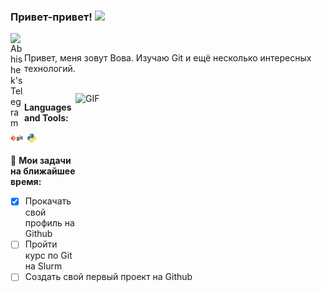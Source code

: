 ### Привет-привет! <img src="https://media.giphy.com/media/hvRJCLFzcasrR4ia7z/giphy.gif" width="25px">

<a href="https://t.me/kraynevva">
  <img align="left" alt="Abhishek's Telegram" width="22px" src="https://cdn.jsdelivr.net/npm/simple-icons@v3/icons/telegram.svg" />
</a>

<br />

Привет, меня зовут Вова. Изучаю Git и ещё несколько интересных технологий.

<br />

<img align="right" alt="GIF" src="https://raw.githubusercontent.com/kraynevva/kraynevva/main/%D0%A3%D1%87%D1%83%D1%81%D1%8C%20%D0%BD%D0%B0%20Slurm.png?raw=true" width="400" height="280" />
  
**Languages and Tools:**  

<code><img height="20" src="https://raw.githubusercontent.com/github/explore/80688e429a7d4ef2fca1e82350fe8e3517d3494d/topics/git/git.png"></code>
<code><img height="20" src="https://raw.githubusercontent.com/github/explore/80688e429a7d4ef2fca1e82350fe8e3517d3494d/topics/python/python.png"></code>


🚧 **Мои задачи на ближайшее время:**
<!-- TODO-IST:START -->
* [x] Прокачать свой профиль на Github
* [ ] Пройти курс по Git на Slurm
* [ ] Создать свой первый проект на Github       
<!-- TODO-IST:END -->
